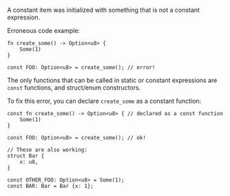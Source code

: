 A constant item was initialized with something that is not a constant expression.

Erroneous code example:

```compile_fail,E0015
fn create_some() -> Option<u8> {
    Some(1)
}

const FOO: Option<u8> = create_some(); // error!
```

The only functions that can be called in static or constant expressions are
`const` functions, and struct/enum constructors.

To fix this error, you can declare `create_some` as a constant function:

```
const fn create_some() -> Option<u8> { // declared as a const function
    Some(1)
}

const FOO: Option<u8> = create_some(); // ok!

// These are also working:
struct Bar {
    x: u8,
}

const OTHER_FOO: Option<u8> = Some(1);
const BAR: Bar = Bar {x: 1};
```
